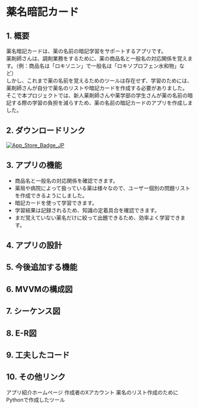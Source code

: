 # 薬名暗記カード

## 1. 概要
薬名暗記カードは、薬の名前の暗記学習をサポートするアプリです。<br>
薬剤師さんは、調剤業務をするために、薬の商品名と一般名の対応関係を覚えます。（例：商品名は「ロキソニン」で一般名は「ロキソプロフェン水和物」など）<br>
しかし、これまで薬の名前を覚えるためのツールは存在せず、学習のためには、薬剤師さんが自分で薬名のリストや暗記カードを作成する必要がありました。<br>
そこで本プロジェクトでは、新人薬剤師さんや薬学部の学生さんが薬の名前の暗記する際の学習の負担を減らすため、薬の名前の暗記カードのアプリを作成しました。<br>

## 2. ダウンロードリンク
[![App_Store_Badge_JP](https://user-images.githubusercontent.com/68992872/204145956-f5cc0fa8-d4c9-4f2c-b1d4-3c3b1d2e2aba.png)](https://apps.apple.com/jp/app/%E8%96%AC%E5%90%8D%E6%9A%97%E8%A8%98%E3%82%AB%E3%83%BC%E3%83%89/id6502452243)

## 3. アプリの機能
- 商品名と一般名の対応関係を確認できます。
- 薬局や病院によって扱っている薬は様々なので、ユーザー個別の問題リストを作成できるようにしました。
- 暗記カードを使って学習できます。
- 学習結果は記録されるため、知識の定着具合を確認できます。
- まだ覚えていない薬名だけに絞って出題できるため、効率よく学習できます。

## 4. アプリの設計

## 5. 今後追加する機能

## 6. MVVMの構成図

## 7. シーケンス図

## 8. E-R図

## 9. 工夫したコード

## 10. その他リンク
アプリ紹介ホームページ
作成者のXアカウント
薬名のリスト作成のためにPythonで作成したツール